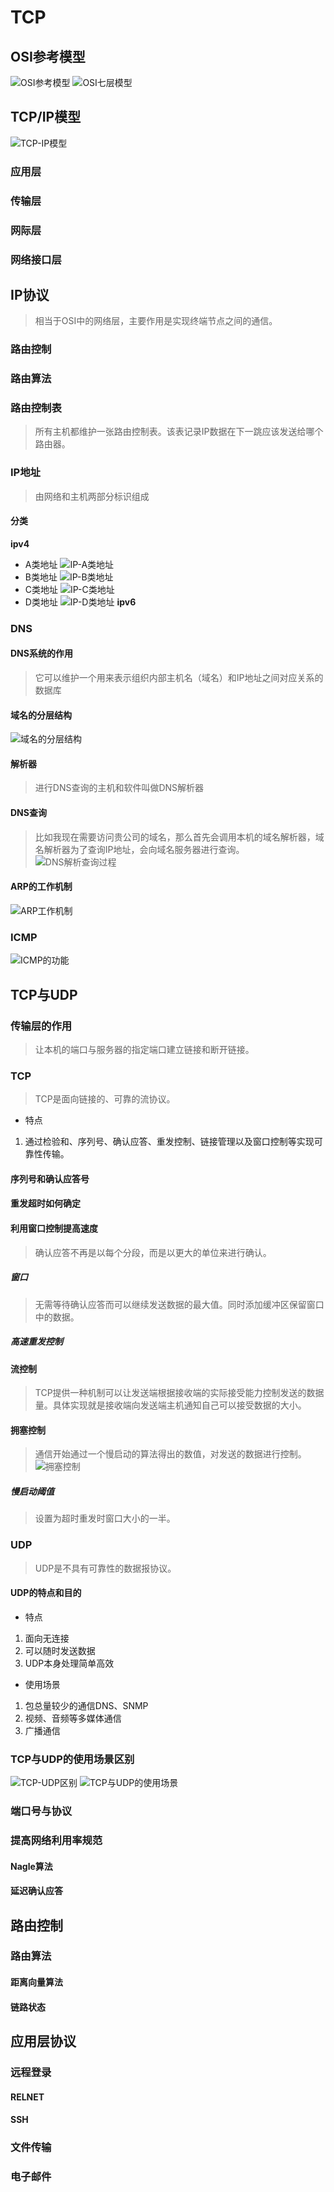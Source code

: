 # TCP

## OSI参考模型
![OSI参考模型](../img/OSI参考模型.png)
![OSI七层模型](../img/OSI七层模型.png)

## TCP/IP模型
![TCP-IP模型](../img/TCP-IP模型.png)
### 应用层
### 传输层
### 网际层
### 网络接口层
## IP协议
>相当于OSI中的网络层，主要作用是实现终端节点之间的通信。
### 路由控制
### 路由算法
### 路由控制表
>所有主机都维护一张路由控制表。该表记录IP数据在下一跳应该发送给哪个路由器。
### IP地址
>由网络和主机两部分标识组成
#### 分类
**ipv4**
- A类地址
![IP-A类地址](../img/IP-A类地址.png)
- B类地址
![IP-B类地址](../img/IP-B类地址.png)
- C类地址
![IP-C类地址](../img/IP-C类地址.png)
- D类地址
![IP-D类地址](../img/IP-D类地址.png)
**ipv6**

### DNS
#### DNS系统的作用
>它可以维护一个用来表示组织内部主机名（域名）和IP地址之间对应关系的数据库
#### 域名的分层结构
![域名的分层结构](../img/域名的分层结构.png)
#### 解析器
>进行DNS查询的主机和软件叫做DNS解析器
#### DNS查询
>比如我现在需要访问贵公司的域名，那么首先会调用本机的域名解析器，域名解析器为了查询IP地址，会向域名服务器进行查询。
![DNS解析查询过程](../img/DNS解析查询过程.png)
#### ARP的工作机制
![ARP工作机制](../img/ARP工作机制.png)

### ICMP
![ICMP的功能](../img/ICMP的功能.png)

## TCP与UDP
### 传输层的作用
>让本机的端口与服务器的指定端口建立链接和断开链接。
### TCP
>TCP是面向链接的、可靠的流协议。
- 特点
1. 通过检验和、序列号、确认应答、重发控制、链接管理以及窗口控制等实现可靠性传输。
#### 序列号和确认应答号
#### 重发超时如何确定
#### 利用窗口控制提高速度
>确认应答不再是以每个分段，而是以更大的单位来进行确认。
##### 窗口
>无需等待确认应答而可以继续发送数据的最大值。同时添加缓冲区保留窗口中的数据。
##### 高速重发控制
#### 流控制
>TCP提供一种机制可以让发送端根据接收端的实际接受能力控制发送的数据量。具体实现就是接收端向发送端主机通知自己可以接受数据的大小。
#### 拥塞控制
>通信开始通过一个慢启动的算法得出的数值，对发送的数据进行控制。
![拥塞控制](../img/拥塞控制.png)
##### 慢启动阈值
>设置为超时重发时窗口大小的一半。

### UDP
>UDP是不具有可靠性的数据报协议。
#### UDP的特点和目的
- 特点
1. 面向无连接
2. 可以随时发送数据
3. UDP本身处理简单高效

- 使用场景
1. 包总量较少的通信DNS、SNMP
2. 视频、音频等多媒体通信
3. 广播通信

### TCP与UDP的使用场景区别
![TCP-UDP区别](../img/TCP-UDP区别.png)
![TCP与UDP的使用场景](../img/TCP与UDP的使用场景.png)

### 端口号与协议

### 提高网络利用率规范
#### Nagle算法
#### 延迟确认应答

## 路由控制
### 路由算法
#### 距离向量算法
#### 链路状态

## 应用层协议
### 远程登录
#### RELNET
#### SSH
### 文件传输
### 电子邮件
